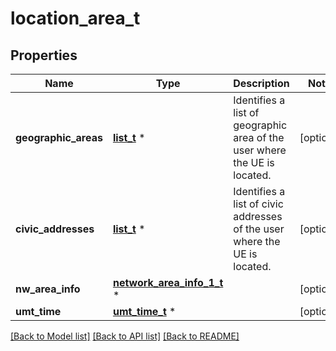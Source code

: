 # location_area_t

## Properties
Name | Type | Description | Notes
------------ | ------------- | ------------- | -------------
**geographic_areas** | [**list_t**](geographic_area.md) \* | Identifies a list of geographic area of the user where the UE is located. | [optional] 
**civic_addresses** | [**list_t**](civic_address.md) \* | Identifies a list of civic addresses of the user where the UE is located. | [optional] 
**nw_area_info** | [**network_area_info_1_t**](network_area_info_1.md) \* |  | [optional] 
**umt_time** | [**umt_time_t**](umt_time.md) \* |  | [optional] 

[[Back to Model list]](../README.md#documentation-for-models) [[Back to API list]](../README.md#documentation-for-api-endpoints) [[Back to README]](../README.md)


